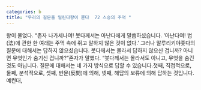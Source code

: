 ```yaml
---
categories: b
title: "우리의 질문을 밀린다왕이 묻다  72 스승의 주먹 "
---
```

왕이 물었다. “존자 나가세나여! 붓다께서는 아난다에게 말씀하셨습니다. ‘아난다여! 법(法)에 관한 한 여래는 주먹 속에 쥐고 말하지 않은 것이 없다.’ 그러나 말루리키야풋다의 질문에 대해서는 답하지 않으셨습니다. 붓다께서는 몰라서 답하지 않으신 겁니까? 아니면 무엇인가 숨기신 겁니까?”존자가 말했다. “붓다께서는 몰라서도 아니고, 무엇을 숨긴 것도 아닙니다. 질문에 대해서는 네 가지 방식으로 답할 수 있습니다.첫째, 직접적으로, 둘째, 분석적으로, 셋째, 반문(反問)에 의해, 넷째, 해답의 보류에 의해 답하는 것입니다. 예컨대,